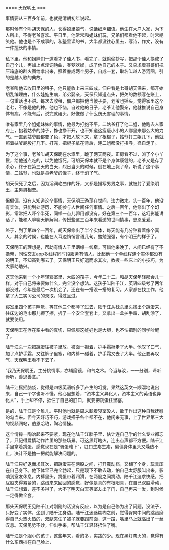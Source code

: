 


==== 天保明王  ===


事情要从三百多年前，也就是清朝初年说起。

那时候有个叫胡天保的人，长得娘里娘气，说话细声细语。他生在大户人家，为下人所出，不得老爷喜欢。平日里，他常常和姐妹们玩，兄弟们都看他不起，时常嘲笑他。他也是个不成事的，私塾里读的书，大半都没往心里去，写诗，作文，没有一件擅长的事情。

私下里，他和姐妹们一道看才子佳人书，看完了，就偷偷抄写，把那个佳人换成了自己个儿，再加上点淫词艳曲，春梦欢娱，成了他自己的本子。又央求着哥哥们把压箱底的辟火图给拿出来，照着誊成两个男子，自成一套，取名叫越人游河图，引的是越人歌的典故。

老爷叫他去收田里的租子，他只能收上来三四成。佃户看是七哥胡天保来，都开始胡乱编理由，什么娃娃生病，弟弟娶亲，天保只知道点头，把欠的数额写在账上，一句重话也不讲。每次去收租，佃户都把他当傻子耍，老爷也摇头，觉得家里这个老七，不像是他的种。他也不恼，自过他的日子，老爷让他娶亲，他就推说自己身体有疾，不能有后，说完就磕头，好像做了什么伤天害理的事情。

唯有家里几个姐姐妹妹的事情，他最为打抱不平。二姑爷打了他二姐，他跑去人家府上，掐着姑爷的脖子，挣也挣不开，也不知道这瘦瘦小小的人哪里来那么大的力气。一直到姑爷脸都变了色，才把人放下来，拿了根棍子，姑爷打二姐几下，他就照着姑爷屁股打几下。打完，把棍子拿在背后，连二姐都没打招呼，径自走了。

为了这个事，老爷叫胡天保跪在水潭里，跪了两天两夜。正房看不过，派了个小丫鬟，给他送点吃的，以免他饿死。可胡天保本就不是个身体康健的，老爷又是存了杀心，终于在第三天的白天，烈日当头的时候，倒在地上毙了命。听说了这个事情，二姑爷，也就是县老爷的侄子，终于消了气。

胡天保死了之后，因为淫词艳曲作的好，又都是描写男男之事，就被封了爱染明王，主男男相恋。

但偏偏，没有人知道这个事情，天保明王游荡在世间，法力微末。头一百年，他没有实体，只能到处游历，不能参与人世间任何事情。之后一百年，他修出了个幻影，常常把人吓个半死，同样一点儿卵用都没有。好在第三个一百年，这幻影能讲话了，能和人聊聊天解解闷，传授些这三百年来看透的世间情事，恩恩爱爱。

终于，到了第四个一百年，胡天保修出了半个实体，每天能有几分钟看着像个真人，其余的时候，也能在人耳边悄悄言语几句。勉勉强强，有个明王的样子了。

天保明王的理想是，帮助有情人千里姻缘一线牵。可惜他来晚了，人间已经有了不撸帝，同性交友app多线程同时段服务有情人，比起他一个单线程连个实体都没有的明王，不知高到哪去了。天保明王只好退而求其次，教授一些床上的小技巧，为大家助助兴。

这天他来到一个小年轻寝室里，大四的孩子，今年二十二。和胡天保年轻那会儿一样，对于自己将来要做什么，完全没个想法。这孩子叫陆千江，英语四级考了两年都没过，今年是最后一次机会了，还在有一搭没一搭的复习。人家都在找工作，他拿了大三实习公司的录取，得过且过。

寝室里四个孩子睡觉，等其他三个都睡了过去，陆千江从枕头里头掏出个跳蛋来，往床边的毛巾那儿擦了擦，拆了一个安全套套上，又拿出一盒护手霜，胡乱涂了，就要使用。

天保明王在浮在空中看的真切，只佩服这娃娃也是大胆，也不怕把别的同学吵醒了。

陆千江头一次把跳蛋往被子里放，被面一擦着，护手霜擦走了大半。他叹了口气，加了点护手霜，又往裤子里塞，和内裤一碰着，护手霜又去了大半。他正要再叹气，天保明王看不下去了。

“我乃天保明王，主分桃情事，亦辅磨镜，和气之术。今当与汝，一一分别，谛听谛听，善思善念。”

陆千江摇摇脑袋，觉得是四级英语听多了产生的幻觉。果然这英文一顺溜地说出来，自己一个字也听不懂。他心里想着，“资本主义异化人，资本主义的英语也异化人”，手上却不停，抵住了自己的肛口，就要把跳蛋往里塞。

是的，陆千江是个雏儿。平时他也就是周末趁着寝室没人，敢于作出这种自我抚慰的勾当来。但今天好巧不巧，游戏搭子各个都不在，他闲来无事，上了世界第三大的视频网站，伯恩哈珀，陶冶情操。

这个情操一陶冶起来不要紧，现在他陆千江脑子里，估计连自己学的什么专业都忘了，只记得爱情动作片里的那些场景。可这黑灯瞎火，连出点声都不方便。陆千江手里拿着跳蛋，感觉现在是“骑蛋难下”，肛口生疼生疼，偏偏身体里头又燥热不止，决计不是撸一把就能解决问题的。

陆千江只好退而求其次，把跳蛋夹在两股之间，打开震动档，又翻了个身，玩具压在自己身下。他下体早已完全勃起，只是现下不敢去动，怕自己太舒服叫出来，影响到室友休息。内裤里头，跳蛋带着润滑，在两股之间跳动，陆千江追求快感，把屁股夹得紧紧的，跳蛋来来回回的感觉，好像是真的有根阳具，在自己双股滑动，陆千江想着，差不多得了，大不了明天白天等室友出了门，自己再来一发，到时候一定得做全套。

那头天保明王见陆千江对刚刚的话没有反应，以为是自己修为出了问题，没法子，只好变了实体，坐到了陆千江身边。陆千江迷迷糊糊之前，觉得臀肉中间的跳蛋磨得自己火热火热的，双腿夹住了被子就要蹭前面，这一蹭，嘴里马上就溢出了一丝叹息。天保见势不妙，伸出手来，帮陆千江轻轻捂住了嘴。

陆千江是个胆小的孩子，这些年来，看的多，实践的少。现在黑灯瞎火的，觉得有什么东西挡在自己脸上，